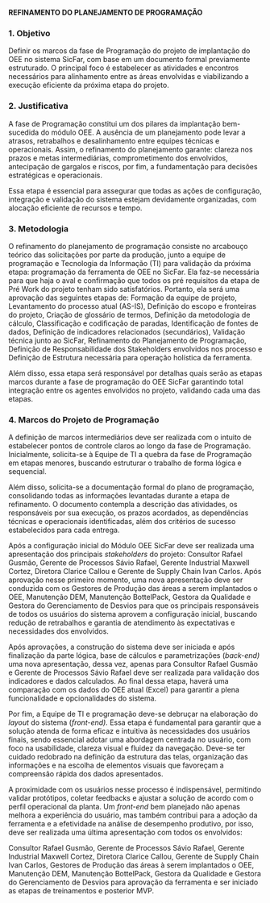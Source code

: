 **REFINAMENTO DO PLANEJAMENTO DE PROGRAMAÇÃO**

### 1. Objetivo

Definir os marcos da fase de Programação do projeto de implantação do OEE no sistema SicFar, com base em um documento formal previamente estruturado. O principal foco é estabelecer as atividades e encontros necessários para alinhamento entre as áreas envolvidas e viabilizando a execução eficiente da próxima etapa do projeto.

### 2. Justificativa

A fase de Programação constitui um dos pilares da implantação bem-sucedida do módulo OEE. A ausência de um planejamento pode levar a atrasos, retrabalhos e desalinhamento entre equipes técnicas e operacionais. Assim, o refinamento do planejamento garante: clareza nos prazos e metas intermediárias, comprometimento dos envolvidos, antecipação de gargalos e riscos, por fim, a fundamentação para decisões estratégicas e operacionais.

Essa etapa é essencial para assegurar que todas as ações de configuração, integração e validação do sistema estejam devidamente organizadas, com alocação eficiente de recursos e tempo.

### 3. Metodologia

O refinamento do planejamento de programação consiste no arcabouço teórico das solicitações por parte da produção, junto a equipe de programação e Tecnologia da Informação (TI) para validação da próxima etapa: programação da ferramenta de OEE no SicFar. Ela faz-se necessária para que haja o aval e confirmação que todos os pré requisitos da etapa de Pré Work do projeto tenham sido satisfatórios. Portanto, ela será uma aprovação das seguintes etapas de: Formação da equipe de projeto, Levantamento do processo atual (AS-IS), Definição do escopo e fronteiras do projeto, Criação de glossário de termos, Definição da metodologia de cálculo, Classificação e codificação de paradas, Identificação de fontes de dados, Definição de indicadores relacionados (secundários), Validação técnica junto ao SicFar, Refinamento do Planejamento de Programação, Definição de Responsabilidade dos Stakeholders envolvidos nos processo e Definição de Estrutura necessária para operação holística da ferramenta.

Além disso, essa etapa será responsável por detalhas quais serão as etapas marcos durante a fase de programação do OEE SicFar garantindo total integração entre os agentes envolvidos no projeto, validando cada uma das etapas.

### 4. Marcos do Projeto de Programação

A definição de marcos intermediários deve ser realizada com o intuito de estabelecer pontos de controle claros ao longo da fase de Programação. Inicialmente, solicita-se à Equipe de TI a quebra da fase de Programação em etapas menores, buscando estruturar o trabalho de forma lógica e sequencial.

Além disso, solicita-se a documentação formal do plano de programação, consolidando todas as informações levantadas durante a etapa de refinamento. O documento contempla a descrição das atividades, os responsáveis por sua execução, os prazos acordados, as dependências técnicas e operacionais identificadas, além dos critérios de sucesso estabelecidos para cada entrega.

Após a configuração inicial do Módulo OEE SicFar deve ser realizada uma apresentação dos principais *stakeholders* do projeto: Consultor Rafael Gusmão, Gerente de Processos Sávio Rafael, Gerente Industrial Maxwell Cortez, Diretora Clarice Callou e Gerente de Supply Chain Ivan Carlos. Após aprovação nesse primeiro momento, uma nova apresentação deve ser conduzida com os Gestores de Produção das áreas a serem implantados o OEE, Manutenção DEM, Manutenção BottelPack, Gestora da Qualidade e Gestora do Gerenciamento de Desvios para que os principais responsáveis de todos os usuários do sistema aprovem a configuração inicial, buscando redução de retrabalhos e garantia de atendimento às expectativas e necessidades dos envolvidos.

Após aprovações, a construção do sistema deve ser iniciada e após finalização da parte lógica, base de cálculos e parametrizações (*back-end)* uma nova apresentação, dessa vez, apenas para Consultor Rafael Gusmão e Gerente de Processos Sávio Rafael deve ser realizada para validação dos indicadores e dados calculados. Ao final dessa etapa, haverá uma comparação com os dados do OEE atual (Excel) para garantir a plena funcionalidade e opcionalidades do sistema.

Por fim, a Equipe de TI e programação deve-se debruçar na elaboração do *layout* do sistema (*front-end).* Essa etapa é fundamental para garantir que a solução atenda de forma eficaz e intuitiva às necessidades dos usuários finais, sendo essencial adotar uma abordagem centrada no usuário, com foco na usabilidade, clareza visual e fluidez da navegação. Deve-se ter cuidado redobrado na definição da estrutura das telas, organização das informações e na escolha de elementos visuais que favoreçam a compreensão rápida dos dados apresentados.

A proximidade com os usuários nesse processo é indispensável, permitindo validar protótipos, coletar feedbacks e ajustar a solução de acordo com o perfil operacional da planta. Um *front-end* bem planejado não apenas melhora a experiência do usuário, mas também contribui para a adoção da ferramenta e a efetividade na análise de desempenho produtivo, por isso, deve ser realizada uma última apresentação com todos os envolvidos:

Consultor Rafael Gusmão, Gerente de Processos Sávio Rafael, Gerente Industrial Maxwell Cortez, Diretora Clarice Callou, Gerente de Supply Chain Ivan Carlos, Gestores de Produção das áreas à serem implantados o OEE, Manutenção DEM, Manutenção BottelPack, Gestora da Qualidade e Gestora do Gerenciamento de Desvios para aprovação da ferramenta e ser iniciado as etapas de treinamentos e posterior MVP.